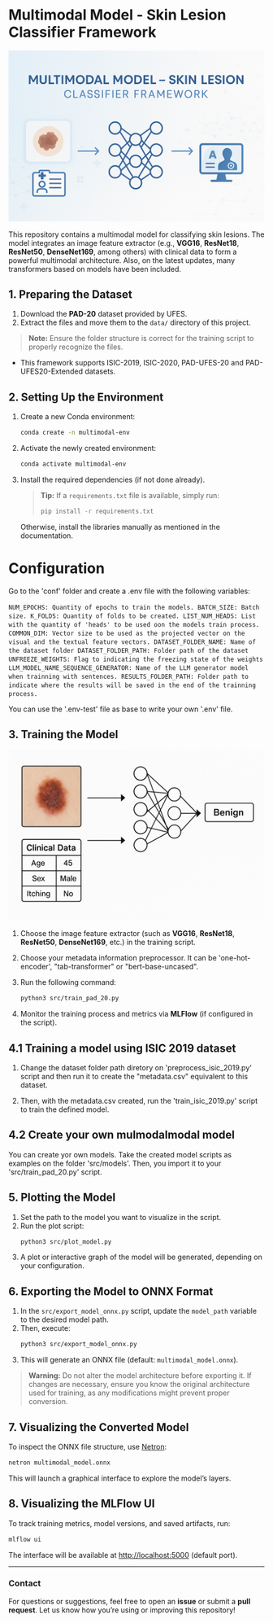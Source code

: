 # Multimodal Model - Skin Lesion Classifier Framework

![Multimodal Model for Skin Lesion Recognition](./images/multimodal_model_representation.png)

This repository contains a multimodal model for classifying skin lesions. The model integrates an image feature extractor (e.g., **VGG16**, **ResNet18**, **ResNet50**, **DenseNet169**, among others) with clinical data to form a powerful multimodal architecture. Also, on the latest updates, many transformers based on models have been included.

## 1. Preparing the Dataset

1. Download the **PAD-20** dataset provided by UFES.
2. Extract the files and move them to the `data/` directory of this project.

> **Note:** Ensure the folder structure is correct for the training script to properly recognize the files.

* This framework supports ISIC-2019, ISIC-2020, PAD-UFES-20 and PAD-UFES20-Extended datasets.

## 2. Setting Up the Environment

1. Create a new Conda environment:  
   ```bash
   conda create -n multimodal-env
   ```
2. Activate the newly created environment:  
   ```bash
   conda activate multimodal-env
   ```
3. Install the required dependencies (if not done already).  
   > **Tip:** If a `requirements.txt` file is available, simply run:  
   > ```bash
   > pip install -r requirements.txt
   > ```
   Otherwise, install the libraries manually as mentioned in the documentation.

# Configuration

Go to the 'conf' folder and create a .env file with the following variables:

`
NUM_EPOCHS: Quantity of epochs to train the models.
BATCH_SIZE: Batch size.
K_FOLDS: Quantity of folds to be created.
LIST_NUM_HEADS: List with the quantity of 'heads' to be used oon the models train process.
COMMON_DIM: Vector size to be used as the projected vector on the visual and the textual feature vectors.
DATASET_FOLDER_NAME: Name of the dataset folder
DATASET_FOLDER_PATH: Folder path of the dataset
UNFREEZE_WEIGHTS: Flag to indicating the freezing state of the weights
LLM_MODEL_NAME_SEQUENCE_GENERATOR: Name of the LLM generator model when trainning with sentences.
RESULTS_FOLDER_PATH: Folder path to indicate where the results will be saved in the end of the trainning process.
`

You can use the '.env-test' file as base to write your own '.env' file.


## 3. Training the Model

![Illustration of Multimodal Model - Using image and metadata](./images/multimodal_model_representation_representation.png)


1. Choose the image feature extractor (such as **VGG16**, **ResNet18**, **ResNet50**, **DenseNet169**, etc.) in the training script.
2. Choose your metadata information preprocessor. It can be 'one-hot-encoder', "tab-transformer" or "bert-base-uncased". 

3. Run the following command:  
   ```bash
   python3 src/train_pad_20.py

   ```
4. Monitor the training process and metrics via **MLFlow** (if configured in the script).

## 4.1 Training a model using ISIC 2019 dataset

1. Change the dataset folder path diretory on 'preprocess_isic_2019.py' script and then run it to create the "metadata.csv" equivalent to this dataset.

2. Then, with the metadata.csv created, run the 'train_isic_2019.py' script to train the defined model.

## 4.2 Create your own mulmodalmodal model

You can create yor own models. Take the created model scripts as examples on the folder 'src/models'. Then, you import it to your 'src/train_pad_20.py' script.


## 5. Plotting the Model

1. Set the path to the model you want to visualize in the script.
2. Run the plot script:  
   ```bash
   python3 src/plot_model.py
   ```
3. A plot or interactive graph of the model will be generated, depending on your configuration.

## 6. Exporting the Model to ONNX Format

1. In the `src/export_model_onnx.py` script, update the `model_path` variable to the desired model path.
2. Then, execute:  
   ```bash
   python3 src/export_model_onnx.py
   ```
3. This will generate an ONNX file (default: `multimodal_model.onnx`).

> **Warning:** Do not alter the model architecture before exporting it. If changes are necessary, ensure you know the original architecture used for training, as any modifications might prevent proper conversion.

## 7. Visualizing the Converted Model

To inspect the ONNX file structure, use [Netron](https://netron.app/):  
```bash
netron multimodal_model.onnx
```
This will launch a graphical interface to explore the model’s layers.

## 8. Visualizing the MLFlow UI

To track training metrics, model versions, and saved artifacts, run:  
```bash
mlflow ui
```
The interface will be available at [http://localhost:5000](http://localhost:5000) (default port).

---

### Contact

For questions or suggestions, feel free to open an **issue** or submit a **pull request**. Let us know how you’re using or improving this repository!